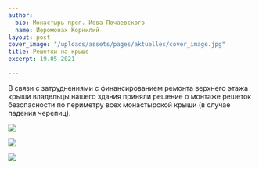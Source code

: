 ```yaml
---
author:
  bio: Монастырь преп. Иова Почаевского
  name: Иеромонах Корнилий
layout: post
cover_image: "/uploads/assets/pages/aktuelles/cover_image.jpg"
title: Решетки на крыше
excerpt: 19.05.2021

---
```

В связи с затруднениями с финансированием ремонта верхнего этажа крыши владельцы нашего здания приняли решение о монтаже решеток безопасности по периметру всех монастырской крыши (в случае падения черепиц).

![](https://res.cloudinary.com/hiobmon/image/upload/v1622621046/media/2021/photo_2021-06-02_10-03-44_bvcslw.jpg)

![](https://res.cloudinary.com/hiobmon/image/upload/v1622621063/media/2021/photo_2021-06-02_10-03-41_mmtutr.jpg)

![](https://res.cloudinary.com/hiobmon/image/upload/v1622621076/media/2021/photo_2021-06-02_10-03-40_uxhfuh.jpg)